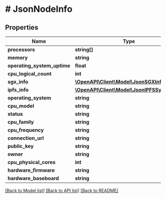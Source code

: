 # # JsonNodeInfo

## Properties

Name | Type | Description | Notes
------------ | ------------- | ------------- | -------------
**processors** | **string[]** |  | [optional]
**memory** | **string** |  | [optional]
**operating_system_uptime** | **float** |  | [optional]
**cpu_logical_count** | **int** |  | [optional]
**sgx_info** | [**\OpenAPI\Client\Model\JsonSGXInfo**](JsonSGXInfo.md) |  | [optional]
**ipfs_info** | [**\OpenAPI\Client\Model\JsonIPFSSystemInfo**](JsonIPFSSystemInfo.md) |  | [optional]
**operating_system** | **string** |  | [optional]
**cpu_model** | **string** |  | [optional]
**status** | **string** |  | [optional]
**cpu_family** | **string** |  | [optional]
**cpu_frequency** | **string** |  | [optional]
**connection_url** | **string** |  | [optional]
**public_key** | **string** |  | [optional]
**owner** | **string** |  | [optional]
**cpu_physical_cores** | **int** |  | [optional]
**hardware_firmware** | **string** |  | [optional]
**hardware_baseboard** | **string** |  | [optional]

[[Back to Model list]](../../README.md#models) [[Back to API list]](../../README.md#endpoints) [[Back to README]](../../README.md)
